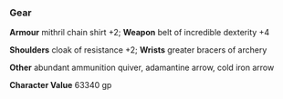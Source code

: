 ### **Gear**

**Armour** mithril chain shirt +2;
**Weapon** belt of incredible dexterity +4

**Shoulders** cloak of resistance +2;
**Wrists** greater bracers of archery

**Other** abundant ammunition quiver, adamantine arrow, cold iron arrow

**Character Value** 63340 gp
